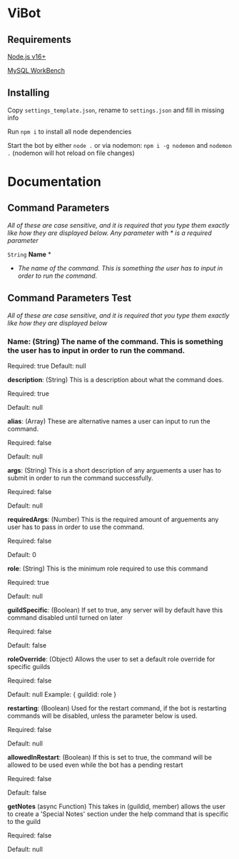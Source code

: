 # ViBot

## Requirements
[Node.js v16+](https://nodejs.org/en/)

[MySQL WorkBench](https://www.mysql.com/products/workbench/)

## Installing
Copy `settings_template.json`, rename to `settings.json` and fill in missing info

Run `npm i` to install all node dependencies

Start the bot by either `node .` or via nodemon: `npm i -g nodemon` and `nodemon .` (nodemon will hot reload on file changes)

# Documentation

## Command Parameters
*All of these are case sensitive, and it is required that you type them exactly like how they are displayed below. Any parameter with * is a required parameter*

`String` **Name** *
- *The name of the command. This is something the user has to input in order to run the command.*
## Command Parameters Test
*All of these are case sensitive, and it is required that you type them exactly like how they are displayed below*

### **Name**: (String) The name of the command. This is something the user has to input in order to run the command.
Required: true
Default: null

**description**: (String) This is a description about what the command does.

Required: true

Default: null

**alias**: (Array) These are alternative names a user can input to run the command.

Required: false

Default: null

**args**: (String) This is a short description of any arguements a user has to submit in order to run the command successfully.

Required: false

Default: null

**requiredArgs**: (Number) This is the required amount of arguements any user has to pass in order to use the command.

Required: false

Default: 0

**role**: (String) This is the minimum role required to use this command

Required: true

Default: null

**guildSpecific**: (Boolean) If set to true, any server will by default have this command disabled until turned on later

Required: false

Default: false

**roleOverride**: (Object) Allows the user to set a default role override for specific guilds

Required: false

Default: null
Example: { guildid: role }

**restarting**: (Boolean) Used for the restart command, if the bot is restarting commands will be disabled, unless the parameter below is used.

Required: false

Default: null

**allowedInRestart**: (Boolean) If this is set to true, the command will be allowed to be used even while the bot has a pending restart

Required: false

Default: false

**getNotes** (async Function) This takes in (guildid, member) allows the user to create a 'Special Notes' section under the help command that is specific to the guild

Required: false

Default: null
